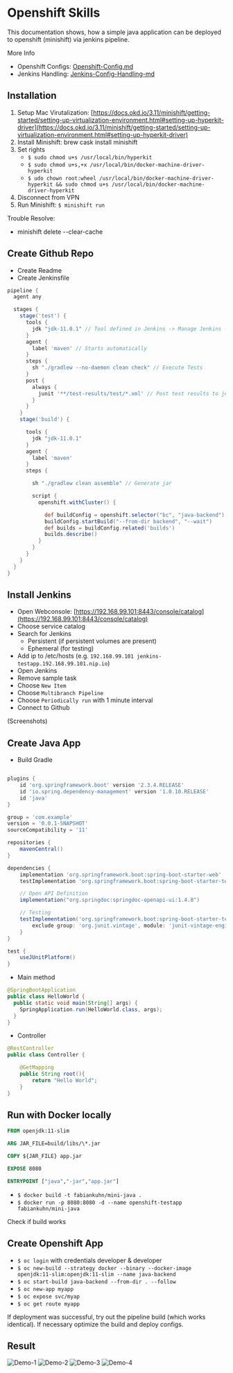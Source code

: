 # Openshift Skills
This documentation shows, how a simple java application can be deployed to openshift (minishift) via jenkins pipeline.

More Info
- Openshift Configs: [Openshift-Config.md](_docs/Openshift-Config.md)
- Jenkins Handling: [Jenkins-Config-Handling-md](_docs/Jenkins-Config-Handling.md)

## Installation
1. Setup Mac Virutalization: [https://docs.okd.io/3.11/minishift/getting-started/setting-up-virtualization-environment.html#setting-up-hyperkit-driver](https://docs.okd.io/3.11/minishift/getting-started/setting-up-virtualization-environment.html#setting-up-hyperkit-driver)
2. Install Minishift: brew cask install minishift
3. Set rights
	- `$ sudo chmod u+s /usr/local/bin/hyperkit`
	- `$ sudo chmod u+s,+x /usr/local/bin/docker-machine-driver-hyperkit`
	- `$ udo chown root:wheel /usr/local/bin/docker-machine-driver-hyperkit && sudo chmod u+s /usr/local/bin/docker-machine-driver-hyperkit`
4. Disconnect from VPN
5. Run Minishift: `$ minishift run`


Trouble Resolve:
- minishift delete --clear-cache


## Create Github Repo
- Create Readme
- Create Jenkinsfile

```groovy
pipeline {
  agent any

  stages {
    stage('test') {
      tools {
        jdk "jdk-11.0.1" // Tool defined in Jenkins -> Manage Jenkins -> Global Tool Config -> JDK (see docs)
      }
      agent {
        label 'maven' // Starts automatically
      }
      steps {
        sh "./gradlew --no-daemon clean check" // Execute Tests
      }
      post {
        always {
          junit '**/test-results/test/*.xml' // Post test results to jenkins blue
        }
      }
    }
    stage('build') {

      tools {
        jdk "jdk-11.0.1"
      }
      agent {
        label 'maven'
      }
      steps {

        sh "./gradlew clean assemble" // Generate jar

        script {
          openshift.withCluster() {

            def buildConfig = openshift.selector("bc", "java-backend") // The java-backend build script will be automatically created in the last step
            buildConfig.startBuild("--from-dir backend", "--wait")
            def builds = buildConfig.related('builds')
            builds.describe()
          }
        }
      }
    }
  }
}
```


## Install Jenkins
- Open Webconsole: [https://192.168.99.101:8443/console/catalog](https://192.168.99.101:8443/console/catalog)
- Choose service catalog
- Search for Jenkins
	- Persistent (if persistent volumes are present)
	- Ephemeral (for testing)
- Add ip to /etc/hosts (e.g. `192.168.99.101 jenkins-testapp.192.168.99.101.nip.io`)
- Open Jenkins
- Remove sample task
- Choose `New Item`
- Choose `Multibranch Pipeline`
- Choose `Periodically run` with 1 minute interval
- Connect to Github

(Screenshots)

## Create Java App
- Build Gradle
```groovy

plugins {
    id 'org.springframework.boot' version '2.3.4.RELEASE'
    id 'io.spring.dependency-management' version '1.0.10.RELEASE'
    id 'java'
}

group = 'com.example'
version = '0.0.1-SNAPSHOT'
sourceCompatibility = '11'

repositories {
    mavenCentral()
}

dependencies {
    implementation 'org.springframework.boot:spring-boot-starter-web'
	testImplementation 'org.springframework.boot:spring-boot-starter-test'

    // Open API Definition
	implementation("org.springdoc:springdoc-openapi-ui:1.4.8")

    // Testing
    testImplementation('org.springframework.boot:spring-boot-starter-test') {
        exclude group: 'org.junit.vintage', module: 'junit-vintage-engine'
    }
}

test {
    useJUnitPlatform()
}
```

- Main method
```java
@SpringBootApplication
public class HelloWorld {
  public static void main(String[] args) {
    SpringApplication.run(HelloWorld.class, args);
  }
}
```

- Controller
````java
@RestController
public class Controller {

    @GetMapping
    public String root(){
        return "Hello World";
    }
}
````


## Run with Docker locally
```dockerfile
FROM openjdk:11-slim

ARG JAR_FILE=build/libs/\*.jar

COPY ${JAR_FILE} app.jar

EXPOSE 8080

ENTRYPOINT ["java","-jar","app.jar"]
```

- `$ docker build -t fabiankuhn/mini-java .`
- `$ docker run -p 8080:8080 -d --name openshift-testapp fabiankuhn/mini-java`

Check if build works

## Create Openshift App
- `$ oc login` with credentials developer & developer
- `$ oc new-build --strategy docker --binary --docker-image openjdk:11-slim:openjdk:11-slim --name java-backend`
- `$ oc start-build java-backend --from-dir . --follow`
- `$ oc new-app myapp`
- `$ oc expose svc/myap`
- `$ oc get route myapp`

If deployment was successful, try out the pipeline build (which works identical). If necessary optimize the build and deploy configs.

## Result
![Demo-1](_docs/Screenshot_demo-1.png)
![Demo-2](_docs/Screenshot_demo-2.png)
![Demo-3](_docs/Screenshot_demo-3.png)
![Demo-4](_docs/Screenshot_demo-4.png)
